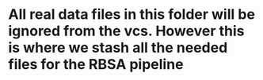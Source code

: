 # All real data files in this folder will be ignored from the vcs. However this is where we stash all the needed files for the RBSA pipeline